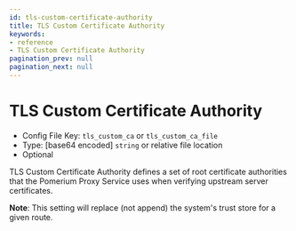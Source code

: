```yaml
---
id: tls-custom-certificate-authority
title: TLS Custom Certificate Authority
keywords:
- reference
- TLS Custom Certificate Authority
pagination_prev: null
pagination_next: null
---
```



# TLS Custom Certificate Authority
- Config File Key: `tls_custom_ca` or `tls_custom_ca_file`
- Type: [base64 encoded] `string` or relative file location
- Optional

TLS Custom Certificate Authority defines a set of root certificate authorities that the Pomerium Proxy Service uses when verifying upstream server certificates.

**Note**: This setting will replace (not append) the system's trust store for a given route.

